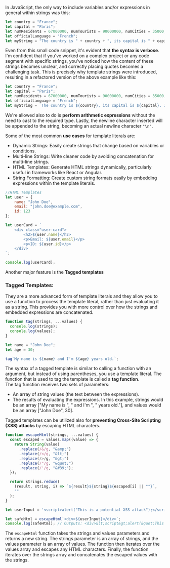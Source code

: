 
In JavaScript, the only way to include variables and/or expressions in general within strings was this:
```javascript
let country = "France";
let capital = "Paris";
let numResidents = 67000000, numTourists = 90000000, numCities = 35000;
let officialLanguage = "French";
let myString = "The country is " + country + ", its capital is " + capital + ".\n It has " + numResidents + " residents and " + numTourists + " tourists annually. There are " + numCities + " cities in " + country + ". The official language is " + officialLanguage + ".";
```
Even from this small code snippet, it's evident that **the syntax is verbose**. I'm confident that if you've worked on a complex project or any code segment with specific strings, you've noticed how the content of these strings becomes unclear, and correctly placing quotes becomes a challenging task. This is precisely why template strings were introduced, resulting in a refactored version of the above example like this:
```javascript
let country = "France";
let capital = "Paris";
let numResidents = 67000000, numTourists = 90000000, numCities = 35000;
let officialLanguage = "French";
let myString = `The country is ${country}, its capital is ${capital}. It has ${numResidents} residents and ${numTourists} tourists annually. There are ${numCities} cities in ${country}. The official language is ${officialLanguage}.`;
```
We're allowed also to do is **perform arithmetic expressions** without the need to cast to the required type. Lastly, the newline character inserted will be appended to the string, becoming an actual newline character ```"\n"```.

Some of the most common **use cases** for template literals are:
- Dynamic Strings: Easily create strings that change based on variables or conditions.
- Multi-line Strings: Write cleaner code by avoiding concatenation for multi-line strings.
- HTML Templates: Generate HTML strings dynamically, particularly useful in frameworks like React or Angular.
- String Formatting: Create custom string formats easily by embedding expressions within the template literals.

```javascript
//HTML Templates
let user = {
    name: "John Doe",
    email: "john.doe@example.com",
    id: 123
};

let userCard = `
    <div class="user-card">
        <h2>${user.name}</h2>
        <p>Email: ${user.email}</p>
        <p>ID: ${user.id}</p>
    </div>
`;

console.log(userCard);
```
Another major feature is the **Tagged templates** <br/>  
### Tagged Templates:
They are a more advanced form of template literals and they allow you to use a function to process the template literal, rather than just evaluating it as a string. This provides you with more control over how the strings and embedded expressions are concatenated.
  
```javascript
function tag(strings, ...values) {
  console.log(strings);
  console.log(values);
}

let name = "John Doe";
let age = 30;

tag`My name is ${name} and I'm ${age} years old.`;
```
The syntax of a tagged template is similar to calling a function with an argument, but instead of using parentheses, you use a template literal. The function that is used to tag the template is called a **tag function**. <br/>
The tag function receives two sets of parameters:
- An array of string values (the text between the expressions).
- The results of evaluating the expressions.
In this example, strings would be an array ["My name is ", " and I'm ", " years old."], and values would be an array ["John Doe", 30]. 

Tagged templates can be utilized also for **preventing Cross-Site Scripting (XSS) attacks** by escaping HTML characters. 

```javascript
function escapeHtml(strings, ...values) {
  const escaped = values.map((value) => {
    return String(value)
      .replace(/&/g, "&amp;")
      .replace(/</g, "&lt;")
      .replace(/>/g, "&gt;")
      .replace(/"/g, "&quot;")
      .replace(/'/g, "&#39;");
  });

  return strings.reduce(
    (result, string, i) => `${result}${string}${escaped[i] || ""}`,
    ""
  );
}

let userInput = '<script>alert("This is a potential XSS attack");</script>'; // Potentially harmful user input

let safeHtml = escapeHtml`<div>${userInput}</div>`;
console.log(safeHtml); // Outputs: <div>&lt;script&gt;alert(&quot;This is a potential XSS attack&quot;);&lt;/script&gt;</div>
```
The ```escapeHtml``` function takes the strings and values parameters and returns a new string. The strings parameter is an array of strings, and the values parameter is an array of values. The function then iterates over the values array and escapes any HTML characters. Finally, the function iterates over the strings array and concatenates the escaped values with the strings.

